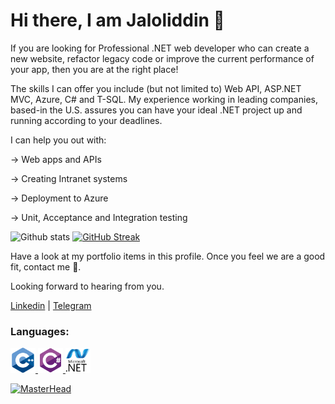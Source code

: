 # Hi there, I am Jaloliddin 👋
If you are looking for Professional .NET web developer who can create a new website, refactor legacy code or improve the current performance of your app, then you are at the right place!

The skills I can offer you include (but not limited to) Web API, ASP.NET MVC, Azure, C# and T-SQL. My experience working in leading companies, based-in the U.S. assures you can have your ideal .NET project up and running according to your deadlines.

I can help you out with:

→ Web apps and APIs

→ Creating Intranet systems

→ Deployment to Azure

→ Unit, Acceptance and Integration testing

 ![Github stats](https://github-readme-stats.vercel.app/api?username=JaloliddinDeveloper&show_icons=true&theme=dark)
 [![GitHub Streak](https://streak-stats.demolab.com?user=JaloliddinDeveloper&theme=dark)](https://git.io/streak-stats)

Have a look at my portfolio items in this profile. Once you feel we are a good fit, contact me 💬.

Looking forward to hearing from you.

[Linkedin](https://www.linkedin.com/in/jaloliddin-mahkamov-761a46298/) | [Telegram](https://t.me/JaloliddinDeveloper)   

<h3 align="left">Languages:</h3>
<p align="left"> <a href="https://www.w3schools.com/cpp/" target="_blank" rel="noreferrer"> <img src="https://raw.githubusercontent.com/devicons/devicon/master/icons/cplusplus/cplusplus-original.svg" alt="cplusplus" width="40" height="40"/> </a> <a href="https://www.w3schools.com/cs/" target="_blank" rel="noreferrer"> <img src="https://raw.githubusercontent.com/devicons/devicon/master/icons/csharp/csharp-original.svg" alt="csharp" width="40" height="40"/> </a> <a href="https://dotnet.microsoft.com/" target="_blank" rel="noreferrer"> <img src="https://raw.githubusercontent.com/devicons/devicon/master/icons/dot-net/dot-net-original-wordmark.svg" alt="dotnet" width="40" height="40"/> </a> </p>


[![MasterHead](https://developers.giphy.com/branch/master/static/api-512d36c09662682717108a38bbb5c57d.gif)](https://rishavchanda.io)
